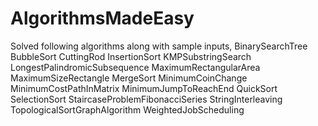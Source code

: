 # AlgorithmsMadeEasy
Solved following algorithms along with sample inputs,
BinarySearchTree
BubbleSort
CuttingRod
InsertionSort
KMPSubstringSearch
LongestPalindromicSubsequence
MaximumRectangularArea
MaximumSizeRectangle
MergeSort
MinimumCoinChange
MinimumCostPathInMatrix
MinimumJumpToReachEnd
QuickSort
SelectionSort
StaircaseProblemFibonacciSeries
StringInterleaving
TopologicalSortGraphAlgorithm
WeightedJobScheduling